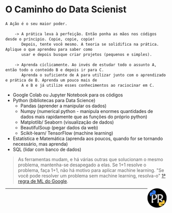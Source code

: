 # O Caminho do Data Scienist

    A Ação é o seu maior poder.
    
        -> A prática leva à perfeição. Então ponha as mãos nos códigos desde o príncipio. Copie, copie, copie!
           Depois, tente você mesmo. A teoria se solidifica na prática. Aplique o que aprendeu para saber como 
           usar e depois busque criar projetos (pequenos e simples).
        
        -> Aprenda cíclicamente. Ao invés de estudar todo o assunto A, então todo o conteúdo B e depois ir para C. 
           Aprenda o suficiente de A para utilizar junto com o aprendizado e prática de B. Aprenda um pouco mais de
           A e B e já utilize esses conhecimentos ao raciocinar em C.
                    
           
* Google Colab ou Jupyter Notebook para os códigos 
* Python (bibliotecas para Data Science)
  * Pandas (aprender a manipular os dados)
  * Numpy (numerical python - manipula enormes quantidades de dados mais rapidamente que as funções do próprio python)
  * Matplotlib/ Seaborn (visualização de dados)
  * BeautifulSoup (pegar dados da web)
  * Scikit-learn/ TensorFlow (machine learning)
* Estatística e Matemática (aprenda aos poucos, quando for se tornando necessário, mas aprenda)
* SQL (lidar com banco de dados)

> As ferramentas mudam, e há várias outras que solucionam o mesmo problema, mantenha-se desapegado a elas. Se 1+1 resolve o problema, faça 1+1, não há motivo para aplicar machine learning. "Se você pode resolver um problema sem machine learning, resolva-o" [1ª regra de ML do Google](https://developers.google.com/machine-learning/guides/rules-of-ml).


[<img align="right" width="60" height="60" src="https://github.com/pauloreis-ds/Paulo-Reis-Data-Science/blob/master/Paulo%20Reis/PauloReis0.png">](https://github.com/pauloreis-ds)

---
